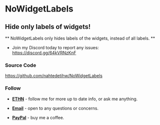 # NoWidgetLabels

## Hide only labels of widgets!

** NoWidgetLabels only hides labels of the widgets, instead of all labels. **

* Join my Discord today to report any issues: https://discord.gg/64kVRNzKnF

### Source Code
https://github.com/nahtedetihw/NoWidgetLabels

### Follow

* [**ETHN**](https://twitter.com/ethanwhited) - follow me for more up to date info, or ask me anything.

* [**Email**](mailto:ethanwhited2208@gmail.com) - open to any questions or concerns.

* [**PayPal**](https://paypal.me/nahtedetihw) - buy me a coffee.

